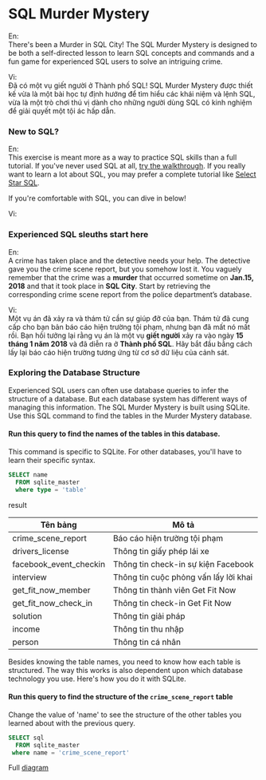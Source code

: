 # SQL Murder Mystery



En:  
There's been a Murder in SQL City! The SQL Murder Mystery is designed to be both a self-directed lesson to learn SQL concepts and commands and a fun game for experienced SQL users to solve an intriguing crime.

Vi:  
Đã có một vụ giết người ở Thành phố SQL! SQL Murder Mystery được thiết kế vừa là một bài học tự định hướng để tìm hiểu các khái niệm và lệnh SQL, vừa là một trò chơi thú vị dành cho những người dùng SQL có kinh nghiệm để giải quyết một tội ác hấp dẫn.

### New to SQL?

En:  
This exercise is meant more as a way to practice SQL skills than a full tutorial. If you've never used SQL at all, [try the walkthrough](https://mystery.knightlab.com/walkthrough.html). If you really want to learn a lot about SQL, you may prefer a complete tutorial like [Select Star SQL](https://selectstarsql.com/).

If you're comfortable with SQL, you can dive in below!

Vi:

### Experienced SQL sleuths start here

En:  
A crime has taken place and the detective needs your help. The detective gave you the crime scene report, but you somehow lost it. You vaguely remember that the crime was a **murder** that occurred sometime on **Jan.15, 2018** and that it took place in **SQL City**. Start by retrieving the corresponding crime scene report from the police department’s database.

Vi:  
Một vụ án đã xảy ra và thám tử cần sự giúp đỡ của bạn. Thám tử đã cung cấp cho bạn bản báo cáo hiện trường tội phạm, nhưng bạn đã mất nó mất rồi. Bạn hồi tưởng lại rằng vụ án là một vụ **giết người** xảy ra vào ngày **15 tháng 1 năm 2018** và đã diễn ra ở **Thành phố SQL**. Hãy bắt đầu bằng cách lấy lại báo cáo hiện trường tương ứng từ cơ sở dữ liệu của cảnh sát.

### Exploring the Database Structure
Experienced SQL users can often use database queries to infer the structure of a database. But each database system has different ways of managing this information. The SQL Murder Mystery is built using SQLite. Use this SQL command to find the tables in the Murder Mystery database.

#### Run this query to find the names of the tables in this database.

This command is specific to SQLite. For other databases, you'll have to learn their specific syntax.

```sql
SELECT name
  FROM sqlite_master
  where type = 'table'
```
result

| Tên bảng               | Mô tả                                 |
|------------------------|---------------------------------------|
| crime_scene_report     | Báo cáo hiện trường tội phạm          |
| drivers_license        | Thông tin giấy phép lái xe            |
| facebook_event_checkin | Thông tin check-in sự kiện Facebook   |
| interview              | Thông tin cuộc phỏng vấn lấy lời khai |
| get_fit_now_member     | Thông tin thành viên Get Fit Now      |
| get_fit_now_check_in   | Thông tin check-in Get Fit Now        |
| solution               | Thông tin giải pháp                   |
| income                 | Thông tin thu nhập                    |
| person                 | Thông tin cá nhân                     |


Besides knowing the table names, you need to know how each table is structured. The way this works is also dependent upon which database technology you use. Here's how you do it with SQLite.

#### Run this query to find the structure of the `crime_scene_report` table
Change the value of 'name' to see the structure of the other tables you learned about with the previous query.

```sql
SELECT sql 
  FROM sqlite_master
 where name = 'crime_scene_report'
```

Full [diagram](https://dbdiagram.io/d/64b8f13302bd1c4a5e6516ec)